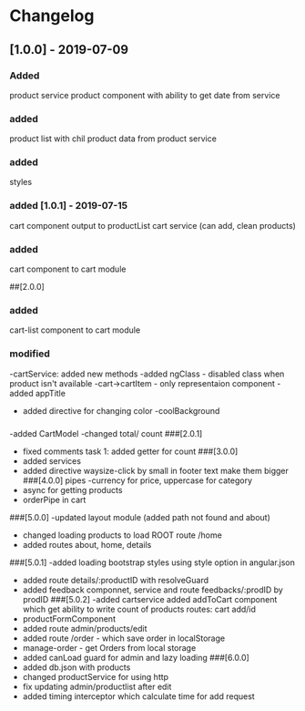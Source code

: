 # Changelog

## [1.0.0] - 2019-07-09
### Added
product service
product component with ability to get date from service
### added
 product list with chil product
data from product service
### added
 styles 
### added  [1.0.1] - 2019-07-15
 cart component
output to productList
cart service (can add, clean products)
### added
 cart component to cart module

 ##[2.0.0]
 ### added
 cart-list component to cart module
 ### modified
 -cartService: added new methods
 -added ngClass - disabled class when product isn't available
 -cart->cartItem - only representaion component
 -added appTitle
 - added directive for changing color -coolBackground
 ###
 -added CartModel
 -changed total/ count
 ###[2.0.1]
 - fixed comments task 1: added getter for count
 ###[3.0.0]
 - added services
 - added directive waysize-click by small in footer text make them bigger 
###[4.0.0] pipes
-currency for price, uppercase for category
- async for getting products 
- orderPipe in cart

###[5.0.0]
-updated layout module (added path not found and about)
- changed loading products  to load ROOT route /home
- added routes about, home, details

###[5.0.1]
-added loading bootstrap styles using style option in angular.json
- added route details/:productID with resolveGuard 
- added feedback componnet, service and route feedbacks/:prodID by prodID
###[5.0.2]
-added cartservice
added addToCart component which get ability to write count of products
routes: cart
         add/id 
- productFormComponent
- added route admin/products/edit
- added route /order - which save order in localStorage
- manage-order - get Orders from local storage
- added canLoad guard for admin and lazy loading
###[6.0.0]
- added db.json with products
- changed productService for using http
- fix updating admin/productlist after edit
-  added timing interceptor which calculate time for add request